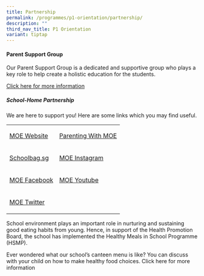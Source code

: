 ```yaml
---
title: Partnership
permalink: /programmes/p1-orientation/partnership/
description: ""
third_nav_title: P1 Orientation
variant: tiptap
---
```

<h4>Parent Support Group</h4>
<p>Our Parent Support Group is a dedicated and supportive group who plays
a key role to help create a holistic education for the students.</p>
<p><a href="/partnership/parent-support-group" rel="noopener noreferrer nofollow" target="_blank">Click here for more information</a>
</p>
<h5>School-Home Partnership</h5>
<p>We are here to support you! Here are some links which you may find useful.</p>
<table style="minWidth: 50px">
<colgroup>
<col>
<col>
</colgroup>
<tbody>
<tr>
<td rowspan="1" colspan="1">
<p><a href="https://www.moe.gov.sg/" rel="noopener noreferrer nofollow" target="_blank">MOE Website</a>
</p>
</td>
<td rowspan="1" colspan="1">
<p><a href="https://www.instagram.com/parentingwith.moesg/?hl=en" rel="noopener noreferrer nofollow" target="_blank">Parenting With MOE</a>
</p>
</td>
</tr>
<tr>
<td rowspan="1" colspan="1">
<p><a href="https://www.schoolbag.edu.sg/" rel="noopener noreferrer nofollow" target="_blank">Schoolbag.sg</a>
</p>
</td>
<td rowspan="1" colspan="1">
<p><a href="https://www.instagram.com/moesingapore/?hl=en" rel="noopener noreferrer nofollow" target="_blank">MOE Instagram</a>
</p>
</td>
</tr>
<tr>
<td rowspan="1" colspan="1">
<p><a href="http://www.facebook.com/moesingapore" rel="noopener noreferrer nofollow" target="_blank">MOE Facebook</a>
</p>
</td>
<td rowspan="1" colspan="1">
<p><a href="http://www.youtube.com/moespore" rel="noopener noreferrer nofollow" target="_blank">MOE Youtube</a>
</p>
</td>
</tr>
<tr>
<td rowspan="1" colspan="1">
<p><a href="http://www.twitter.com/#!MOEsg" rel="noopener noreferrer nofollow" target="_blank">MOE Twitter</a>
</p>
</td>
<td rowspan="1" colspan="1">
<p></p>
</td>
</tr>
</tbody>
</table>
<p>School environment plays an important role in nurturing and sustaining
good eating habits from young. Hence, in support of the Health Promotion
Board, the school has implemented the Healthy Meals in School Programme
(HSMP).</p>
<p>Ever wondered what our school’s canteen menu is like? You can discuss
with your child on how to make healthy food choices. Click here for more
information</p>